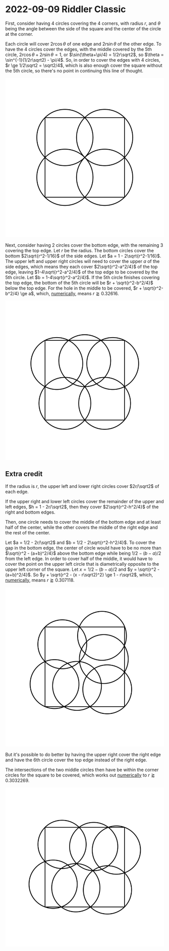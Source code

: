 2022-09-09 Riddler Classic
==========================
First, consider having 4 circles covering the 4 corners, with radius $r$,
and $\theta$ being the angle between the side of the square and the center
of the circle at the corner.

Each circle will cover $2r\cos\theta$ of one edge and $2r\sin\theta$ of
the other edge.  To have the 4 circles cover the edges, with the middle
covered by the 5th circle, $2r\cos\theta + 2r\sin\theta = 1$, or
$\sin(\theta+\pi/4) =  1/2r\sqrt2$, so
$\theta = \sin^{-1}(1/2r\sqrt2) - \pi/4$.  So, in order to cover the
edges with 4 circles, $r \ge 1/2\sqrt2 = \sqrt2/4$, which is also enough
cover the square without the 5th circle, so there's no point in continuing
this line of thought.

![Picture of 4 circles](20220909c-4.svg)

Next, consider having 2 circles cover the bottom edge, with the remaining 3
covering the top edge.  Let $r$ be the radius.  The bottom circles cover
the bottom $2\sqrt{r^2-1/16}$ of the side edges.  Let
$a = 1 - 2\sqrt{r^2-1/16}$.  The upper left and upper right circles will need
to cover the upper $a$ of the side edges, which means they each cover
$2\sqrt{r^2-a^2/4}$ of the top edge, leaving $1-4\sqrt{r^2-a^2/4}$ of the
top edge to be covered by the 5th circle.  Let $b = 1-4\sqrt{r^2-a^2/4}$.
If the 5th circle finishes covering the top edge, the bottom of the 5th
circle will be $r + \sqrt{r^2-b^2/4}$ below the top edge.  For the hole
in the middle to be covered, $r + \sqrt{r^2-b^2/4} \ge a$, which,
[numerically](2022090c.hs), means $r \gtrapprox 0.32616$.

![Picture of 5 circles](20220909c-5.svg)

Extra credit
------------
If the radius is $r$, the upper left and lower right circles cover
$2r/\sqrt2$ of each edge.

If the upper right and lower left circles cover the remainder of the
upper and left edges, $h = 1 - 2r/\sqrt2$, then they cover
$2\sqrt{r^2-h^2/4}$ of the right and bottom edges.

Then, one circle needs to cover the middle of the bottom edge and at least
half of the center, while the other covers the middle of the right edge and
the rest of the center.

Let $a = 1/2 - 2r/\sqrt2$ and $b = 1/2 - 2\sqrt{r^2-h^2/4}$.  To cover the
gap in the bottom edge, the center of circle would have to be no more than
$\sqrt{r^2 - (a+b)^2/4}$ above the bottom edge while being $1/2-(b-a)/2$ from
the left edge.  In order to cover half of the middle, it would have to cover
the point on the upper left circle that is diametrically opposite to the
upper left corner of the square.  Let $x = 1/2-(b-a)/2$ and
$y = \sqrt{r^2 - (a+b)^2/4}$.  So
$y + \sqrt{r^2 - (x - r\sqrt2)^2} \ge 1 - r\sqrt2$, which,
[numerically](2022090c.hs), means $r \gtrapprox 0.307118$.

![Picture of 6 circles](20220909c-6.svg)

But it's possible to do better by having the upper right cover the right
edge and have the 6th circle cover the top edge instead of the right edge.

The intersections of the two middle circles then have be within the corner
circles for the square to be covered, which works out
[numerically](2022090c.hs) to $r \gtrapprox 0.3032269$.

![Picture of 6 circles](20220909c-6-2.svg)
